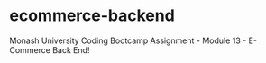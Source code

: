 # ecommerce-backend
Monash University Coding Bootcamp Assignment - Module 13 - E-Commerce Back End!
